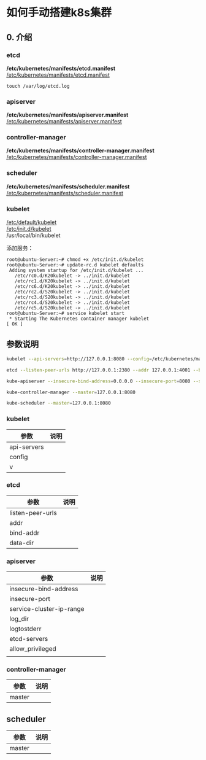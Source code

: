 # 如何手动搭建k8s集群

## 0. 介绍

### etcd
**/etc/kubernetes/manifests/etcd.manifest**
[/etc/kubernetes/manifests/etcd.manifest](scripts/setup-k8s-cluster/etcd.manifest) 
```
touch /var/log/etcd.log
```



### apiserver
**/etc/kubernetes/manifests/apiserver.manifest**
[/etc/kubernetes/manifests/apiserver.manifest](scripts/setup-k8s-cluster/apiserver.manifest) 
### controller-manager
**/etc/kubernetes/manifests/controller-manager.manifest**
[/etc/kubernetes/manifests/controller-manager.manifest](scripts/setup-k8s-cluster/controller-manager.manifest) 
### scheduler
**/etc/kubernetes/manifests/scheduler.manifest**
[/etc/kubernetes/manifests/scheduler.manifest](scripts/setup-k8s-cluster/scheduler.manifest) 

###  kubelet
[/etc/default/kubelet](scripts/setup-k8s-cluster/kubelet.default)  
[/etc/init.d/kubelet](scripts/setup-k8s-cluster/kubelet)  
/usr/local/bin/kubelet

添加服务：

```
root@ubuntu-Server:~# chmod +x /etc/init.d/kubelet
root@ubuntu-Server:~# update-rc.d kubelet defaults
 Adding system startup for /etc/init.d/kubelet ...
   /etc/rc0.d/K20kubelet -> ../init.d/kubelet
   /etc/rc1.d/K20kubelet -> ../init.d/kubelet
   /etc/rc6.d/K20kubelet -> ../init.d/kubelet
   /etc/rc2.d/S20kubelet -> ../init.d/kubelet
   /etc/rc3.d/S20kubelet -> ../init.d/kubelet
   /etc/rc4.d/S20kubelet -> ../init.d/kubelet
   /etc/rc5.d/S20kubelet -> ../init.d/kubelet
root@ubuntu-Server:~# service kubelet start
 * Starting The Kubernetes container manager kubelet                          [ OK ]
```


## 参数说明

```sh
kubelet --api-servers=http://127.0.0.1:8080 --config=/etc/kubernetes/manifests --v=2 --allow-privileged=true

etcd --listen-peer-urls http://127.0.0.1:2380 --addr 127.0.0.1:4001 --bind-addr 127.0.0.1:4001 --data-dir /var/etcd/data

kube-apiserver --insecure-bind-address=0.0.0.0 --insecure-port=8080 --service-cluster-ip-range=10.254.0.0/16 --log_dir=/var/log/kube  --logtostderr=true --etcd-servers=http://127.0.0.1:4001 --allow_privileged=false

kube-controller-manager --master=127.0.0.1:8080

kube-scheduler --master=127.0.0.1:8080
```

### kubelet

| 参数          | 说明   |
| ----------- | ---- |
| api-servers |      |
| config      |      |
| v           |      |

### etcd

| 参数               | 说明   |
| ---------------- | ---- |
| listen-peer-urls |      |
| addr             |      |
| bind-addr        |      |
| data-dir         |      |

### apiserver

| 参数                       | 说明   |
| ------------------------ | ---- |
| insecure-bind-address    |      |
| insecure-port            |      |
| service-cluster-ip-range |      |
| log_dir                  |      |
| logtostderr              |      |
| etcd-servers             |      |
| allow_privileged         |      |
|                          |      |

### controller-manager

| 参数     | 说明   |
| ------ | ---- |
| master |      |

## scheduler
| 参数     | 说明   |
| ------ | ---- |
| master |      |